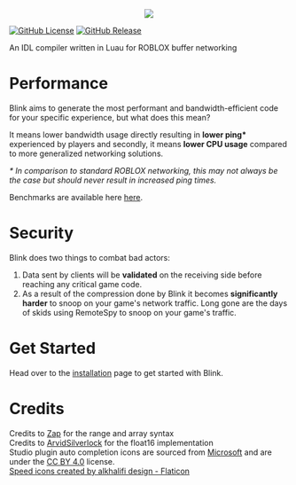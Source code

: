 <div align="center">
  <img src="./docs/public/Logo.png" class="center">
</div>

[![GitHub License](https://img.shields.io/github/license/1Axen/blink?style=flat-square&color=%23a350af)](LICENSE)
[![GitHub Release](https://img.shields.io/github/v/release/1Axen/blink?style=flat-square&color=%23a350af)](https://github.com/1Axen/blink/releases/latest)

An IDL compiler written in Luau for ROBLOX buffer networking

# Performance
Blink aims to generate the most performant and bandwidth-efficient code for your specific experience, but what does this mean?  

It means lower bandwidth usage directly resulting in **lower ping\*** experienced by players and secondly, it means **lower CPU usage** compared to more generalized networking solutions.

*\* In comparison to standard ROBLOX networking, this may not always be the case but should never result in increased ping times.*

Benchmarks are available here [here](./benchmark/Benchmarks.md).

# Security
Blink does two things to combat bad actors:
1. Data sent by clients will be **validated** on the receiving side before  reaching any critical game code.
2. As a result of the compression done by Blink it becomes **significantly harder** to snoop on your game's network traffic. Long gone are the days of skids using RemoteSpy to snoop on your game's traffic.

# Get Started
Head over to the [installation](https://1axen.github.io/blink/getting-started/1-installation) page to get started with Blink.

# Credits
Credits to [Zap](https://zap.redblox.dev/) for the range and array syntax  
Credits to [ArvidSilverlock](https://github.com/ArvidSilverlock) for the float16 implementation  
Studio plugin auto completion icons are sourced from [Microsoft](https://github.com/microsoft/vscode-icons) and are under the [CC BY 4.0](https://github.com/microsoft/vscode-icons/blob/main/LICENSE) license.  
<a href="https://www.flaticon.com/free-icons/speed" title="speed icons">Speed icons created by alkhalifi design - Flaticon</a>
